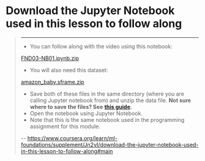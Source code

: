 # Download the Jupyter Notebook used in this lesson to follow along
> 
> * * *
> 
> *   You can follow along with the video using this notebook:
> 
> [FND03-NB01.ipynb.zip](https://d3c33hcgiwev3.cloudfront.net/SzUXweJcEemm5A4ynZyB2A_bd10e156b580492aa1f9f8a56521b169_FND03-NB01.ipynb.zip?Expires=1594252800&Signature=TALjclpZnJWM9PUmgRVeK9v2ymLdH-MkgvFxTC4cPZ7~iwqZebdPMCQgDrhBeZ8600ozWbyaIifD3vNoIr7vVTgqBhGeHqK4XYVx3m7ljkGf4t-UFuNNdBE-5KskImgHgFUvGvSbmd0~4KPksBa~Ac7ANPKU9TYJJG8uMx7Qc4U_&Key-Pair-Id=APKAJLTNE6QMUY6HBC5A)
> 
> *   You will also need this dataset:
> 
> [amazon_baby.sframe.zip](https://d3c33hcgiwev3.cloudfront.net/y4OKQuIFEemJfgqR2HI2sA_43be9d356abf4561888105f8045995bf_amazon_baby.sframe.zip?Expires=1594252800&Signature=JivemneDCeLzqXEUIxrEdGCxDoibegiF3XAl2pM3hm2iL5W2IiiJMVTgQPK1QLB0vJ2aeVIQD9PZQA2yXNZS5fOWu7sALVIfUp-gK1SIAwJWMucu8d-9sZ5CO7NiaiY97VvYUqW5LAgBV-AJjqTimskmh90smneEnoKiiij0uXs_&Key-Pair-Id=APKAJLTNE6QMUY6HBC5A)
> 
> *   Save both of these files in the same directory (where you are calling Jupyter notebook from) and unzip the data file. **Not sure where to save the files? See** [**this guide**](https://www.coursera.org/learn/ml-foundations/supplement/kRD6B/where-should-my-files-go)**.**
> *   Open the notebook using Jupyter Notebook.
> *   Note that this is the same notebook used in the programming assignment for this module.
>
> -- https://www.coursera.org/learn/ml-foundations/supplement/Jn2vI/download-the-jupyter-notebook-used-in-this-lesson-to-follow-along#main
